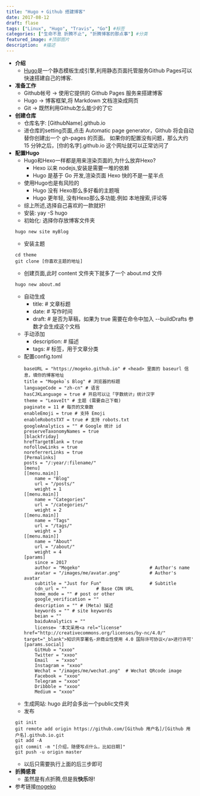 ```yaml
---
title: "Hugo + Github 搭建博客"
date: 2017-08-12
draft: flase
tags: ["Linux", "Hugo", "Travis", "Go"] #标签
categories: ["生命不息 折腾不止", "折腾博客的那点事"] #分类
featured_image: #顶部图片
description:  #描述
---
```

- **介绍**
    * [Hugo](https://github.com/gohugoio/hugo)是一个静态模板生成引擎,利用静态页面托管服务Github Pages可以快速搭建自己的博客.
- **准备工作**
    * Github帐号 -> 使用它提供的 Github Pages 服务来搭建博客
    * Hugo -> 博客框架,将 Markdown 文档渲染成网页
    * Git -> 既然利用Github怎么能少的了它
- **创建仓库**
    * 仓库名字: [GithubName].github.io
    * 进仓库的setting页面,点击 Automatic page generator，Github 将会自动替你创建出一个 gh-pages 的页面。 如果你的配置没有问题，那么大约 15 分钟之后，[你的名字].github.io 这个网址就可以正常访问了
- **配置Hugo**
    * Hugo和Hexo一样都是用来渲染页面的,为什么放弃Hexo?
        + Hexo 以来 nodejs,安装是需要一堆的依赖
        + Hugo 是基于 Go 开发,渲染页面 Hexo 快的不是一星半点
    * 使用Hugo也是有风险的
        + Hugo 没有 Hexo那么多好看的主题哦
        + Hugo 更年轻, 没有Hexo那么多功能.例如 本地搜索,评论等
    * 综上所述,选择自己喜欢的一款就好!
    * 安装: yay -S hugo
    * 初始化: 选择你存放博客文件夹
    ~~~shell
    hugo new site myBlog
    ~~~
    * 安装主题
    ~~~shell
    cd theme
    git clone [你喜欢主题的地址]
    ~~~
    * 创建页面,此时 content 文件夹下就多了一个 about.md 文件
    ~~~shell
    hugo new about.md
    ~~~
    * 自动生成
        + title: # 文章标题
        + date: # 写作时间
        + draft: # 是否为草稿，如果为 true 需要在命令中加入 --buildDrafts 参数才会生成这个文档
    * 手动添加
        + description: # 描述
        + tags: # 标签，用于文章分类
    * 配置config.toml
        ~~~shell
        baseURL = "https://mogeko.github.io" # <head> 里面的 baseurl 信息，填你的博客地址
        title = "Mogeko`s Blog" # 浏览器的标题
        languageCode = "zh-cn" # 语言
        hasCJKLanguage = true # 开启可以让「字数统计」统计汉字
        theme = "LeaveIt" # 主题 (需要自己下载)
        paginate = 11 # 每页的文章数
        enableEmoji = true # 支持 Emoji
        enableRobotsTXT = true # 支持 robots.txt
        googleAnalytics = "" # Google 统计 id
        preserveTaxonomyNames = true
        [blackfriday]
        hrefTargetBlank = true
        nofollowLinks = true
        noreferrerLinks = true
        [Permalinks]
        posts = "/:year/:filename/"
        [menu]
        [[menu.main]]
            name = "Blog"
            url = "/posts/"
            weight = 1
        [[menu.main]]
            name = "Categories"
            url = "/categories/"
            weight = 2
        [[menu.main]]
            name = "Tags"
            url = "/tags/"
            weight = 3
        [[menu.main]]
            name = "About"
            url = "/about/"
            weight = 4
        [params]
            since = 2017
            author = "Mogeko"                          # Author's name
            avatar = "/images/me/avatar.png"           # Author's avatar
            subtitle = "Just for Fun"                  # Subtitle
            cdn_url = ""           # Base CDN URL
            home_mode = "" # post or other
            google_verification = ""
            description = "" # (Meta) 描述
            keywords = "" # site keywords
            beian = ""
            baiduAnalytics = ""
            license= '本文采用<a rel="license" href="http://creativecommons.org/licenses/by-nc/4.0/" target="_blank">知识共享署名-非商业性使用 4.0 国际许可协议</a>进行许可'
        [params.social]
            GitHub = "xxoo"
            Twitter = "xxoo"
            Email   = "xxoo"
            Instagram = "xxoo"
            Wechat = "/images/me/wechat.png"  # Wechat QRcode image
            Facebook = "xxoo"
            Telegram = "xxoo"
            Dribbble = "xxoo"
            Medium = "xxoo"
        ~~~
    * 生成网站: hugo 此时会多出一个public文件夹
    * 发布
    ~~~shell
    git init
    git remote add origin https://github.com/[Github 用户名]/[Github 用户名].github.io.git
    git add -A
    git commit -m "[介绍，随便写点什么，比如日期]"
    git push -u origin master
    ~~~
    * 以后只需要执行上面的后三步即可
- **折腾感言**
    * 虽然是有点折腾,但是我**快乐**呀!
- 参考链接[mogeko](https://mogeko.me/2018/018/)



